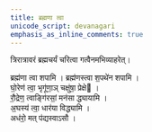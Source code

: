 ```yaml
---
title: ब्रह्मणा त्वा
unicode_script: devanagari
emphasis_as_inline_comments: true
---
```


त्रिरात्रावरं ब्रह्मचर्यं चरित्वा गत्वैनमभिव्याहरेत्।

ब्रह्म॑णा त्वा शपामि । ब्रह्म॑णस्त्वा श॒पथे॑न शपामि ।  
घो॒रेण॑ त्वा॒ भृगू॑णा॒ञ् चक्षु॑षा॒ प्रेक्षे ।  
रौ॒द्रेण॒ त्वाङ्गि॑रसां॒ मन॑सा द्ध्यायामि ।  
अ॒घस्य॑ त्वा॒ धार॑या विद्ध्यामि ।  
अध॑रो॒ मत् प॑द्यस्वाऽसौ ।

